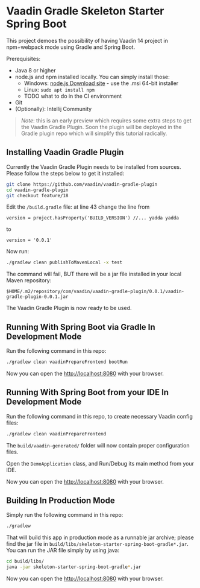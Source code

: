 # Vaadin Gradle Skeleton Starter Spring Boot

This project demoes the possibility of having Vaadin 14 project in npm+webpack
mode using Gradle and Spring Boot.

Prerequisites:
* Java 8 or higher
* node.js and npm installed locally. You can simply install those:
  * Windows: [node.js Download site](https://nodejs.org/en/download/) - use the .msi 64-bit installer
  * Linux: `sudo apt install npm`
  * TODO what to do in the CI environment
* Git
* (Optionally): Intellij Community

> *Note*: this is an early preview which requires some extra steps to get the Vaadin
> Gradle Plugin. Soon the plugin will be deployed in the Gradle plugin repo which will
> simplify this tutorial radically.

## Installing Vaadin Gradle Plugin

Currently the Vaadin Gradle Plugin needs to be installed from sources. Please follow the
steps below to get it installed:

```bash
git clone https://github.com/vaadin/vaadin-gradle-plugin
cd vaadin-gradle-plugin
git checkout feature/18
```

Edit the `/build.gradle` file: at line 43 change the line from

```
version = project.hasProperty('BUILD_VERSION') //... yadda yadda
```

to

```
version = '0.0.1'
```

Now run:

```bash
./gradlew clean publishToMavenLocal -x test
```

The command will fail, BUT there will be a jar file installed in your local Maven repository:

```
$HOME/.m2/repository/com/vaadin/vaadin-gradle-plugin/0.0.1/vaadin-gradle-plugin-0.0.1.jar
```

The Vaadin Gradle Plugin is now ready to be used.

## Running With Spring Boot via Gradle In Development Mode

Run the following command in this repo:

```bash
./gradlew clean vaadinPrepareFrontend bootRun
```

Now you can open the [http://localhost:8080](http://localhost:8080) with your browser.

## Running With Spring Boot from your IDE In Development Mode

Run the following command in this repo, to create necessary Vaadin config files:

```bash
./gradlew clean vaadinPrepareFrontend
```

The `build/vaadin-generated/` folder will now contain proper configuration files.

Open the `DemoApplication` class, and Run/Debug its main method from your IDE.

Now you can open the [http://localhost:8080](http://localhost:8080) with your browser.

## Building In Production Mode

Simply run the following command in this repo:

```bash
./gradlew
```

That will build this app in production mode as a runnable jar archive; please find the
jar file in `build/libs/skeleton-starter-spring-boot-gradle*.jar`. You can run the JAR file
simply by using java:

```bash
cd build/libs/
java -jar skeleton-starter-spring-boot-gradle*.jar
```

Now you can open the [http://localhost:8080](http://localhost:8080) with your browser.
